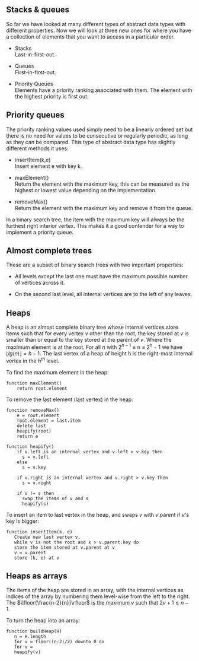 ## Stacks & queues

So far we have looked at many different types of abstract data types with different properties. Now we will look at three new ones for where you have a collection of elements that you want to access in a particular order.

- Stacks <br>
  Last-in-first-out.

- Queues <br>
  First-in-first-out.

- Priority Queues <br>
  Elements have a priority ranking associated with them. The element with the highest priority is first out.

## Priority queues

The priority ranking values used simply need to be a linearly ordered set but there is no need for values to be consecutive or regularly periodic, as long as they can be compared. This type of abstract data type has slightly different methods it uses:

- insertItem(k,e) <br>
  Insert element e with key k.

- maxElement() <br>
  Return the element with the maximum key, this can be measured as the highest or lowest value depending on the implementation.

- removeMax() <br>
  Return the element with the maximum key and remove it from the queue.

In a binary search tree, the item with the maximum key will always be the furthest right interior vertex. This makes it a good contender for a way to implement a priority queue.

## Almost complete trees

These are a subset of binary search trees with two important properties:

- All levels except the last one must have the maximum possible number of vertices across it.

- On the second last level, all internal vertices are to the left of any leaves.

## Heaps


A heap is an almost complete binary tree whose internal vertices store items such that for every vertex $v$ other than the root, the key stored
at $v$ is smaller than or equal to the key stored at the parent of $v$. Where the maximum element is at the root.
For all $n$ with $2^{h-1}$ $\leq$ n $\leq$ $2^{h} - 1$ we have $\lfloor{lg(n)}\rfloor = h - 1$.
The last vertex of a heap of height h is the right-most internal vertex in the $h^{th}$ level.


To find the maximum element in the heap:
```
function maxElement()
    return root.element
```

To remove the last element (last vertex) in the heap:
```
function removeMax()
    e = root.element
    root.element = last.item
    delete last
    heapify(root)
    return e

function heapify()
    if v.left is an internal vertex and v.left > v.key then
      s = v.left
    else
      s = v.key

    if v.right is an internal vertex and v.right > v.key then
      s = v.right

    if v != s then
      swap the items of v and s
      heapify(s)
```

To insert an item to last vertex in the heap, and swaps $v$ with $v$.parent if $v$'s key is bigger:
```
function insertItem(k, e)
   Create new last vertex v.
   while v is not the root and k > v.parent.key do
   store the item stored at v.parent at v
   v = v.parent
   store (k, e) at v
```


## Heaps as arrays
The items of the heap are stored in an array, with the internal vertices as indices of the array by numbering them level-wise from the left to the right. The $\lfloor{\frac{n-2}{n}}\rfloor$ is the maximum $v$ such that $2v + 1 \leq n - 1$.

To turn the heap into an array:
```
function buildHeap(H)
   n = H.length
   for v = floor((n-2)/2) downto 0 do
   for v =
   heapify(v)
```

